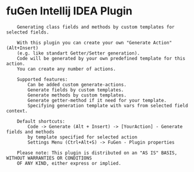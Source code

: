 fuGen Intellij IDEA Plugin
=====
        Generating class fields and methods by custom templates for selected fields.

        With this plugin you can create your own "Generate Action" (Alt+Insert) 
        (e.g. like standart Getter/Setter generation).
        Code will be generated by your own predefined template for this action.
        You can create any number of actions.

        Supported features:
            Can be added custom generate-actions.
            Generate fields by custom templates.
            Generate methods by custom templates.
            Generate getter-method if it need for your template.
            Specifying generation template with vars from selected field context.

        Default shortcuts:
            Code -> Generate (Alt + Insert) -> [YourAction] - Generate fields and methods 
            by template specified for selected action
            Settings Menu (Ctrl+Alt+S) -> FuGen - Plugin properties
        
        Please note: This plugin is distributed on an "AS IS" BASIS, WITHOUT WARRANTIES OR CONDITIONS 
        OF ANY KIND, either express or implied.
